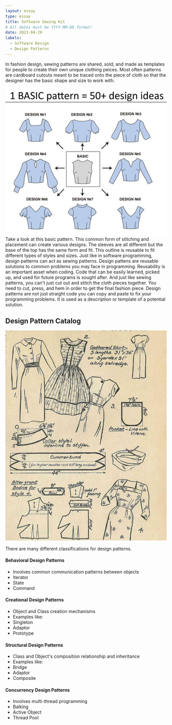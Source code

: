 ```yaml
---
layout: essay
type: essay
title: Software Sewing Kit
# All dates must be YYYY-MM-DD format!
date: 2021-04-29
labels:
  - Software Design
  - Design Patterns
---
```


In fashion design, sewing patterns are shared, sold, and made as templates for people to create their own unique clothing peices. Most often patterns are cardboard cutouts meant to be traced onto the piece of cloth so that the designer has the basic shape and size to work with. 

<img class="ui medium left floated image" src="../images/sp1.jpg">
<br>
Take a look at this basic pattern. This common form of stitching and placement can create various designs. The sleeves are all different but the base of the top has the same form and fit. This outline is reusable to fit different types of styles and sizes. Just like in software programming, design patterns can act as sewing patterns. Design pattens are reusable solutions to common problems you may face in programming. Reusability is an important asset when coding. Code that can be easily learned, picked up, and used for future programs is sought after. And just like sewing patterns, you can't just cut out and stitch the cloth pieces together. You need to cut, press, and hem in order to get the final fashion piece. Design patterns are not just straight code you can copy and paste to fix your programming problems. It is used as a description or template of a potential solution. 

## Design Pattern Catalog

<img class="ui center floated image" src="../images/sp.jpg">

There are many different classifications for design patterns.

<h4>Behavioral Design Patterns</h4>

<ul>
  <li>Involves common communication patterns between objects</li>
  <li>Iterator</li>
   <li>State</li>
  <li>Command</li>
</ul>

<h4>Creational Design Patterns</h4>

<ul>
  <li>Object and Class creation mechanisms</li>
  <Li>Examples like:</li>
  <li>Singleton</li>
   <li>Adaptor</li>
  <li>Prototype</li>
</ul>

<h4>Structural Design Patterns</h4>

<ul>
  <li>Class and Object's composition relationship and inheritance</li>
   <Li>Examples like:</li>
  <li>Bridge</li>
   <li>Adaptor</li>
  <li>Composite</li>
</ul>

<h4>Concurrency Design Patterns</h4>

<ul>
  <li>Involves multi-thread programming</li>
  <li>Balking</li>
   <li>Active Object</li>
  <li>Thread Pool</li>
</ul>


